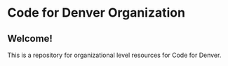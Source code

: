 # Code for Denver Organization

## Welcome!

This is a repository for organizational level resources for Code for Denver.
